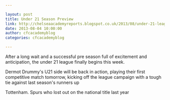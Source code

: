 ```yaml
---

layout: post
title: Under 21 Season Preview
link: http://chelseaacademyreports.blogspot.co.uk/2013/08/under-21-league-preview.html
date: 2013-08-04 10:00:00
author: cfcacademyblog
categories: cfcacademyblog

---
```



After a long wait and a successful pre season full of excitement and anticipation, the under 21 league finally begins this week. 

Dermot Drummy's U21 side will be back in action, playing their first competitive match tomorrow, kicking off the league campaign with a tough tie against last season's runners up 

Tottenham. Spurs who lost out on the national title last year
